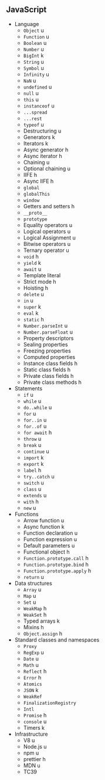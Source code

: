 ## JavaScript

- Language
  - `Object` u
  - `Function` u
  - `Boolean` u
  - `Number` u
  - `BigInt` k
  - `String` u
  - `Symbol` u
  - `Infinity` u
  - `NaN` u
  - `undefined` u
  - `null` u
  - `this` u
  - `instanceof` u
  - `...spread`
  - `...rest`
  - `typeof` u
  - Destructuring u
  - Generators k
  - Iterators k
  - Async generator h
  - Async iterator h
  - Chaining u
  - Optional chaining u
  - IIFE h
  - Async IIFE h
  - `global`
  - `globalThis`
  - `window`
  - Getters and setters h
  - `__proto__`
  - `prototype`
  - Equality operators u
  - Logical operators u
  - Logical Assignment u
  - Bitwise operators u
  - Ternary operator u
  - `void` h
  - `yield` k
  - `await` u
  - Template literal
  - Strict mode h
  - Hoisting h
  - `delete` u
  - `in` u
  - `super` k
  - `eval` k
  - `static` h
  - `Number.parseInt` u
  - `Number.parseFloat` u
  - Property descriptors
  - Sealing properties
  - Freezing properties
  - Computed properties
  - Instance class fields h
  - Static class fields h
  - Private class fields h
  - Private class methods h
- Statements
  - `if` u
  - `while` u
  - `do..while` u
  - `for` u
  - `for..in` u
  - `for..of` u
  - `for await` h
  - `throw` u
  - `break` u
  - `continue` u
  - `import` k
  - `export` k
  - `label` h
  - `try..catch` u
  - `switch` u
  - `class` u
  - `extends` u
  - `with` h
  - `new` u
- Functions
  - Arrow function u
  - Async function k
  - Function declaration u
  - Function expression u
  - Default parameters u
  - Functional object h
  - `Function.prototype.call` h
  - `Function.prototype.bind` h
  - `Function.prototype.apply` h
  - `return` u
- Data structures
  - `Array` u
  - `Map` u
  - `Set` u
  - `WeakMap` h
  - `WeakSet` h
  - Typed arrays k
  - Mixins h
  - `Object.assign` h
- Standard classes and namespaces
  - `Proxy`
  - `RegExp` u
  - `Date` u
  - `Math` u
  - `Reflect` h
  - `Error` h
  - `Atomics`
  - `JSON` k
  - `WeakRef`
  - `FinalizationRegistry`
  - `Intl`
  - `Promise` h
  - `console` u
  - Timers k
- Infrastructure
  - V8 u
  - Node.js u
  - npm u
  - prettier h
  - MDN u
  - TC39
